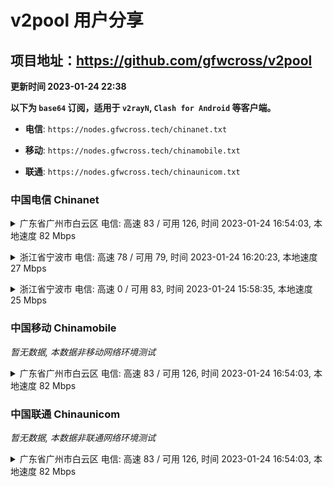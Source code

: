 # v2pool 用户分享
## 项目地址：<https://github.com/gfwcross/v2pool>
**更新时间 2023-01-24 22:38**


**以下为 `base64` 订阅，适用于 `v2rayN`, `Clash for Android` 等客户端。**

- **电信**: `https://nodes.gfwcross.tech/chinanet.txt`

- **移动**: `https://nodes.gfwcross.tech/chinamobile.txt`

- **联通**: `https://nodes.gfwcross.tech/chinaunicom.txt`


### 中国电信 Chinanet
<details><summary>广东省广州市白云区 电信: 高速 83 / 可用 126, 时间 2023-01-24 16:54:03, 本地速度 82 Mbps</summary><p>可用节点订阅：https://transfer.sh/25cnVU/running.txt<br>高速节点订阅：https://transfer.sh/A9572e/good.txt<br>低延迟节点订阅：https://transfer.sh/NvbssX/low_delay.txt</p></details>
<p></p><details><summary>浙江省宁波市 电信: 高速 78 / 可用 79, 时间 2023-01-24 16:20:23, 本地速度 27 Mbps</summary><p>可用节点订阅：https://transfer.sh/CsotRR/running.txt<br>高速节点订阅：https://transfer.sh/E3I5Vp/good.txt<br>低延迟节点订阅：https://transfer.sh/8kPyQi/low_delay.txt</p></details>
<p></p><details><summary>浙江省宁波市 电信: 高速 0 / 可用 83, 时间 2023-01-24 15:58:35, 本地速度 25 Mbps</summary><p>可用节点订阅：https://transfer.sh/YlQ6vm/running.txt<br>高速节点订阅：https://transfer.sh/0RxCT8/good.txt<br>低延迟节点订阅：https://transfer.sh/0NRiBM/low_delay.txt</p></details>
<p></p>

### 中国移动 Chinamobile
<i>暂无数据, 本数据非移动网络环境测试</i>
<details><summary>广东省广州市白云区 电信: 高速 83 / 可用 126, 时间 2023-01-24 16:54:03, 本地速度 82 Mbps</summary><p>可用节点订阅：https://transfer.sh/25cnVU/running.txt<br>高速节点订阅：https://transfer.sh/A9572e/good.txt<br>低延迟节点订阅：https://transfer.sh/NvbssX/low_delay.txt</p></details>
<p></p>

### 中国联通 Chinaunicom
<i>暂无数据, 本数据非联通网络环境测试</i>
<details><summary>广东省广州市白云区 电信: 高速 83 / 可用 126, 时间 2023-01-24 16:54:03, 本地速度 82 Mbps</summary><p>可用节点订阅：https://transfer.sh/25cnVU/running.txt<br>高速节点订阅：https://transfer.sh/A9572e/good.txt<br>低延迟节点订阅：https://transfer.sh/NvbssX/low_delay.txt</p></details>
<p></p>